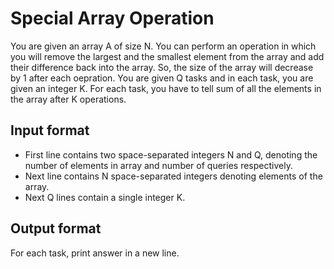 # Special Array Operation

You are given an array A of size N. You can perform an operation in which you will remove the largest and the smallest element from the array and add their difference back into the array. So, the size of the array will decrease by 1 after each oepration. You are given Q tasks and in each task, you are given an integer K. For each task, you have to tell sum of all the elements in the array after K operations.

## Input format

- First line contains two space-separated integers N and Q, denoting the number of elements in array and number of queries respectively.
- Next line contains N space-separated integers denoting elements of the array.
- Next Q lines contain a single integer K.

## Output format

For each task, print answer in a new line.
